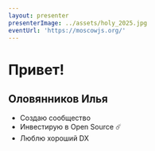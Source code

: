 ```yaml
---
layout: presenter
presenterImage: ../assets/holy_2025.jpg
eventUrl: 'https://moscowjs.org/'
---
```


<style>
    [data-slidev-no="2"] ul {
        margin-top: 2rem;
        list-style-type: square !important;
    }
</style>   

# Привет!
## Оловянников Илья

- Создаю сообщество
- Инвестирую в Open Source ☄️
- Люблю хороший DX



